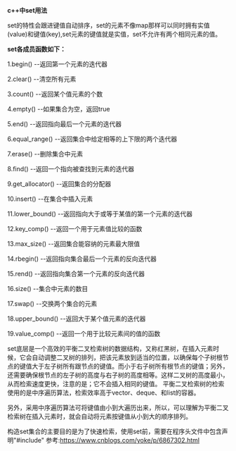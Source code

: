 **c++中set用法**

set的特性会跟进键值自动排序，set的元素不像map那样可以同时拥有实值(value)和键值(key),set元素的键值就是实值，set不允许有两个相同元素的值。

**set各成员函数如下：**

1.begin()           --返回第一个元素的迭代器

2.clear()           --清空所有元素

3.count()           --返回某个值元素的个数

4.empty()           --如果集合为空，返回true

5.end()             --返回指向最后一个元素的迭代器

6.equal_range()     --返回集合中给定相等的上下限的两个迭代器

7.erase()           --删除集合中元素

8.find()            --返回一个指向被查找到元素的迭代器

9.get_allocator()   --返回集合的分配器

10.insert()         --在集合中插入元素

11.lower_bound()    --返回指向大于或等于某值的第一个元素的迭代器

12.key_comp()       --返回一个用于元素值比较的函数

13.max_size()       --返回集合能容纳的元素最大限值

14.rbegin()         --返回指向集合最后一个元素的反向迭代器

15.rend()           --返回指向集合第一个元素的反向迭代器

16.size()           --集合中元素的数目

17.swap()           --交换两个集合的元素

18.upper_bound()    --返回大于某个值元素的迭代器

19.value_comp()     --返回一个用于比较元素间的值的函数


set底层是一个高效的平衡二叉检索树的数据结构，又称红黑树，在插入元素时候，它会自动调整二叉树的排列，把该元素放到适当的位置，以确保每个子树根节点的键值大于左子树所有跟节点的键值。而小于右子树所有根节点的键值；另外，还需要确保根节点的左子树的高度与右子树的高度相等。这样二叉树的高度最小，从而检索速度更快，注意的是；它不会插入相同的键值。
平衡二叉检索树的检索使用的是中序遍历算法，检索效率高于vector、deque、和list的容器。

另外，采用中序遍历算法可将键值由小到大遍历出来，所以，可以理解为平衡二叉检索树在插入元素时，就会自动将元素按键值从小到大的顺序排列。

构造set集合的主要目的是为了快速检索，使用set前，需要在程序头文件中包含声明"#include<set>"
参考:https://www.cnblogs.com/yoke/p/6867302.html
